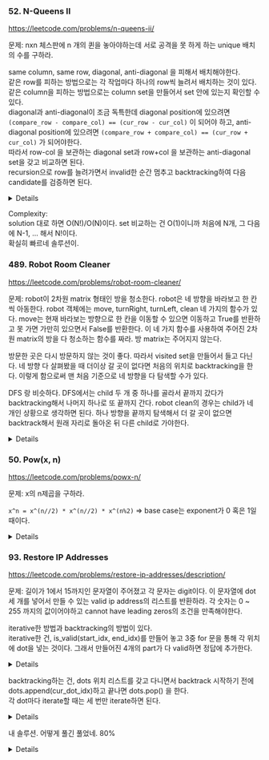 ### 52. N-Queens II

https://leetcode.com/problems/n-queens-ii/

문제: nxn 체스판에 n 개의 퀸을 놓아야하는데 서로 공격을 못 하게 하는 unique 배치의 수를 구하라.

same column, same row, diagonal, anti-diagonal 을 피해서 배치해야한다.   
같은 row를 피하는 방법으로는 각 작업마다 하나의 row씩 늘려서 배치하는 것이 있다.   
같은 column을 피하는 방법으로는 column set을 만들어서 set 안에 있는지 확인할 수 있다.   
diagonal과 anti-diagonal이 조금 독특한데 diagonal position에 있으려면 `(compare_row - compare_col) == (cur_row - cur_col)` 이 되어야 하고, anti-diagonal position에 있으려면 `(compare_row + compare_col) == (cur_row + cur_col)` 가 되어야한다.   
따라서 row-col 을 보관하는 diagonal set과 row+col 을 보관하는 anti-diagonal set을 갖고 비교하면 된다.   
recursion으로 row를 늘려가면서 invalid한 순간 멈추고 backtracking하여 다음 candidate를 검증하면 된다.   


<details>

```python
    def totalNQueens(self, n: int) -> int:
        def get_valid_positions(row, diag_set, anti_diag_set, col_set):
            if row == n:  # base case 잊지 말기
                return 1
            res = 0
            for i in range(n):
                cur_diag = row - i
                cur_anti_diag = row + i
                if i not in col_set and cur_diag not in diag_set and cur_anti_diag not in anti_diag_set:
                    col_set.add(i)
                    diag_set.add(cur_diag)
                    anti_diag_set.add(cur_anti_diag)
                    res += get_valid_positions(row+1, diag_set, anti_diag_set, col_set)
                    col_set.remove(i)
                    diag_set.remove(cur_diag)
                    anti_diag_set.remove(cur_anti_diag)
            
            return res
        
        res = 0
        for i in range(n):
            diag_set = set()  # stores row-col values
            anti_diag_set = set()  # stores row+col values
            col_set = set()

            diag_set.add(-i)
            anti_diag_set.add(i)
            col_set.add(i)
            res += get_valid_positions(1, diag_set, anti_diag_set, col_set)
        return res

```
    
</details>



Complexity:   
solution 대로 하면 O(N!)/O(N)이다. set 비교하는 건 O(1)이니까 처음에 N개, 그 다음에 N-1, ... 해서 N!이다.    
확실히 빠르네 솔루션이.


### 489. Robot Room Cleaner

https://leetcode.com/problems/robot-room-cleaner/

문제: robot이 2차원 matrix 형태인 방을 청소한다. robot은 네 방향을 바라보고 한 칸씩 아동한다. 
robot 객체에는 move, turnRight, turnLeft, clean 네 가지의 함수가 있다. move는 현재 바라보는 방향으로 한 칸을 이동할 수 있으면 이동하고 True를 반환하고 못 가면 가만히 있으면서 False를 반환한다.
이 네 가지 함수를 사용하여 주어진 2차원 matrix의 방을 다 청소하는 함수를 짜라. 방 matrix는 주어지지 않는다.

방문한 곳은 다시 방문하지 않는 것이 좋다. 따라서 visited set을 만들어서 들고 다닌다. 네 방향 다 살펴봤을 때 더이상 갈 곳이 없다면 처음의 위치로 backtracking을 한다. 이렇게 함으로써 맨 처음 기준으로 네 방향을 다 탐색할 수가 있다.

DFS 랑 비슷하다. DFS에서는 child 두 개 중 하나를 골라서 끝까지 갔다가 backtracking해서 나머지 하나로 또 끝까지 간다. robot clean의 경우는 child가 네 개인 상황으로 생각하면 된다. 
하나 방향을 끝까지 탐색해서 더 갈 곳이 없으면 backtrack해서 원래 자리로 돌아온 뒤 다른 child로 가야한다.

<details>
    
```python
class Solution:
    def cleanRoom(self, robot):
        directions = [(0,1), (1,0), (0,-1), (-1,0)]
        visited = set()
        
        def move_back():
            robot.turnRight()
            robot.turnRight()
            robot.move()
            robot.turnRight()
            robot.turnRight()
        
        def helper(pos, direction):  # directions: 0-up, 1-right, 2-down, 3-left
            if pos in visited:
                return
            robot.clean()
            visited.add(pos)
            for i in range(4):
                next_direction = (direction + i) % 4
                dx, dy = directions[next_direction]
                next_pos = (pos[0]+dx, pos[1]+dy)
                if next_pos not in visited and robot.move():
                    helper(next_pos, next_direction)
                    move_back()
                robot.turnRight()
        
        helper((0, 0), 0)
```

</details>

### 50. Pow(x, n)

https://leetcode.com/problems/powx-n/

문제: x의 n제곱을 구하라.

`x^n = x^(n//2) * x^(n//2) * x^(n%2)`  => base case는 exponent가 0 혹은 1일 때이다.


<details>

```py
def myPow(self, x: float, n: int) -> float:
    def get_pow(base, exponent):
        if exponent == 0:
            return 1
        elif exponent % 2 == 0:
            return get_pow(base * base, exponent // 2)
        else:
            return base * get_pow(base * base, (exponent - 1) // 2)

    f = get_pow(x, abs(n))
    
    return float(f) if n >= 0 else 1/f
```

</details>




### 93. Restore IP Addresses

https://leetcode.com/problems/restore-ip-addresses/description/

문제: 길이가 1에서 15까지인 문자열이 주어졌고 각 문자는 digit이다. 이 문자열에 dot 세 개를 넣어서 만들 수 있는 valid ip address의 리스트를 반환하라. 각 숫자는 0 ~ 255 까지의 값이어야하고 cannot have leading zeros의 조건을 만족해야한다.


iterative한 방법과 backtracking의 방법이 있다.   
iterative한 건, is_valid(start_idx, end_idx)를 만들어 놓고 3중 for 문을 통해 각 위치에 dot을 넣는 것이다. 그래서 만들어진 4개의 part가 다 valid하면 정답에 추가한다.    

<details>

```python
def restoreIpAddresses(self, s: str) -> List[str]:
    n = len(s)
    if n > 12 or n < 4:
        return []

    @lru_cache(maxsize=None)
    def get_valid_value_or_none(start_idx, end_idx):
        if end_idx - start_idx >= 3:
            return None
        if start_idx != end_idx and s[start_idx] == '0':
            return None
        value = 0
        right = end_idx
        while start_idx <= right:
            value += int(s[right]) * pow(10, end_idx - right)
            right -= 1
        if 0 <= value <= 255:
            return s[start_idx: end_idx+1]
        return None

    ans = []
    for i in range(3):
        for j in range(i+1, n-1):
            if j >= i+4:
                break
            for k in range(j+1, n-1):
                if k >= j+4:
                    break
                first = get_valid_value_or_none(0, i)
                second = get_valid_value_or_none(i+1, j)
                third = get_valid_value_or_none(j+1, k)
                fourth = get_valid_value_or_none(k+1, n-1)
                if any(res is None for res in [first, second, third, fourth]):
                    continue
                ans.append('.'.join([first, second, third, fourth]))

    return ans
```

</details>
    
    
backtracking하는 건, dots 위치 리스트를 갖고 다니면서 backtrack 시작하기 전에 dots.append(cur_dot_idx)하고 끝나면 dots.pop() 을 한다.   
각 dot마다 iterate할 때는 세 번만 iterate하면 된다.   
    
<details>

```python
    def restoreIpAddresses(self, s: str) -> List[str]:
        n = len(s)
        ans = []
        @lru_cache(maxsize=None)
        def get_valid_seq_or_none(start_idx, end_idx):
            if end_idx - start_idx >= 3 or end_idx >= n:
                return None
            if start_idx != end_idx and s[start_idx] == '0':
                return None
            value = 0
            right = end_idx
            while start_idx <= right:
                value += int(s[right]) * pow(10, end_idx - right)
                right -= 1
            if 0 <= value <= 255:
                return s[start_idx: end_idx+1]
            return None
        
        tmp_list = []
        def backtrack(start_idx, remained_dots):
            if start_idx >= n:
                return
            if remained_dots == 0:
                valid_seq = get_valid_seq_or_none(start_idx, n-1)
                if valid_seq:
                    tmp_list.append(valid_seq)
                    ans.append('.'.join(tmp_list))
                    tmp_list.pop()

            # start idx is the very next idx of the latest dot
            # Verify if valid and put dot
            for i in range(3):
                valid_seq = get_valid_seq_or_none(start_idx, start_idx + i)
                if valid_seq:
                    tmp_list.append(valid_seq)
                    backtrack(start_idx + i + 1, remained_dots - 1)
                    tmp_list.pop()

        
        backtrack(0, 3)
        return ans
```

</details>

내 솔루션. 어떻게 풀긴 풀었네. 80%

<details>

```py
    def restoreIpAddresses(self, s: str) -> List[str]:
        if len(s) < 4:
            return []
        
        def is_valid(target):
            if len(target) == 1:
                return True
            if len(target) == 2 and target[0] != '0':
                return True
            if len(target) == 3 and target[0] != '0' and int(target) < 256:
                return True
            return False
        
        def get_ip(raw_str, dots):
            tmp = []
            prev = 0
            for dot in dots:
                tmp.append(raw_str[prev:dot+1])
                prev = dot + 1
            tmp.append(raw_str[prev:])
            return '.'.join(tmp)


        def get_possible_ips(cur_idx, dots, res):
            # if last_dot_idx is i, it means that there's a dot just after i-th character
            if len(dots) > 3:
                return
            if len(dots) == 0:  
                # initial condition
                last_dot_idx = -1
            else:
                last_dot_idx = dots[-1]

            if cur_idx == len(s):
                # when reached the right end, add to the result if the last section is valid
                if len(dots) == 3:
                    if is_valid(s[last_dot_idx+1:]):
                        res.append(get_ip(s, dots))
                return

            if cur_idx - last_dot_idx > 3:
                return
            if is_valid(s[last_dot_idx+1:cur_idx+1]):
                get_possible_ips(cur_idx+1, dots, res)
                dots.append(cur_idx)
                get_possible_ips(cur_idx+1, dots, res)
                dots.pop()
        
        res = []
        get_possible_ips(0, [], res)
        return res
```

</details>